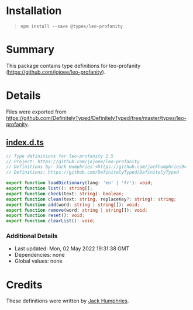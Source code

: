 # Installation
> `npm install --save @types/leo-profanity`

# Summary
This package contains type definitions for leo-profanity (https://github.com/jojoee/leo-profanity).

# Details
Files were exported from https://github.com/DefinitelyTyped/DefinitelyTyped/tree/master/types/leo-profanity.
## [index.d.ts](https://github.com/DefinitelyTyped/DefinitelyTyped/tree/master/types/leo-profanity/index.d.ts)
````ts
// Type definitions for leo-profanity 1.5
// Project: https://github.com/jojoee/leo-profanity
// Definitions by: Jack Humphries <https://github.com/jackhumphries9>
// Definitions: https://github.com/DefinitelyTyped/DefinitelyTyped

export function loadDictionary(lang: 'en' | 'fr'): void;
export function list(): string[];
export function check(text: string): boolean;
export function clean(text: string, replaceKey?: string): string;
export function add(word: string | string[]): void;
export function remove(word: string | string[]): void;
export function reset(): void;
export function clearList(): void;

````

### Additional Details
 * Last updated: Mon, 02 May 2022 19:31:38 GMT
 * Dependencies: none
 * Global values: none

# Credits
These definitions were written by [Jack Humphries](https://github.com/jackhumphries9).
